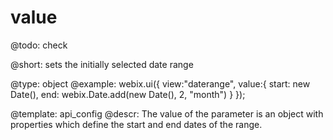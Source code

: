 value
=============

@todo:
	check 


@short: sets the initially selected date range
	

@type: object
@example:
webix.ui({
	view:"daterange",
    value:{
		start: new Date(), 
		end: webix.Date.add(new Date(), 2, "month")
	}
});	


@template:	api_config
@descr:
The value of the parameter is an object with properties which define the start and end dates of the range.

